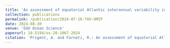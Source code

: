 ```yaml
---
title: 'An assessment of equatorial Atlantic interannual variability in Ocean Model Intercomparison Project (OMIP) simulations'
collection: publications
permalink: /publication/2024-07-16-TAV-OMIP
date: 2024-08-30
venue: 'EGU Ocean Science'
paperurl: 10.5194/os-20-1067-2024
citation: 'Prigent, A. and Farneti, R.: An assessment of equatorial Atlantic interannual variability in Ocean Model Intercomparison Project (OMIP) simulations, Ocean Sci., 20, 1067–1086, https://doi.org/10.5194/os-20-1067-2024, 2024.'
---
```



